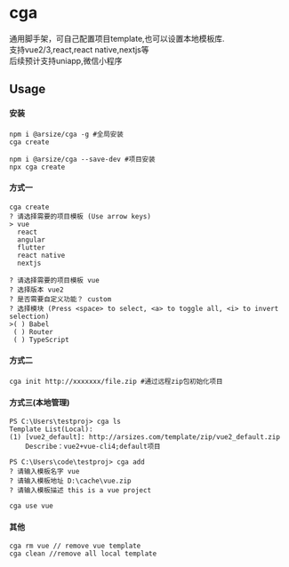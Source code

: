 # cga
通用脚手架，可自己配置项目template,也可以设置本地模板库.<br />
支持vue2/3,react,react native,nextjs等<br />
后续预计支持uniapp,微信小程序<br />

## Usage
#### 安装

```
npm i @arsize/cga -g #全局安装
cga create
```
```
npm i @arsize/cga --save-dev #项目安装
npx cga create
```

#### 方式一
```
cga create
? 请选择需要的项目模板 (Use arrow keys)
> vue
  react
  angular
  flutter
  react native
  nextjs
```
```
? 请选择需要的项目模板 vue 
? 选择版本 vue2
? 是否需要自定义功能？ custom
? 选择模块 (Press <space> to select, <a> to toggle all, <i> to invert selection)
>( ) Babel
 ( ) Router
 ( ) TypeScript
```
#### 方式二
```
cga init http://xxxxxxx/file.zip #通过远程zip包初始化项目
```
#### 方式三(本地管理)
```
PS C:\Users\testproj> cga ls                        
Template List(Local):
(1) [vue2_default]: http://arsizes.com/template/zip/vue2_default.zip
    Describe：vue2+vue-cli4;default项目
```
```
PS C:\Users\code\testproj> cga add
? 请输入模板名字 vue
? 请输入模板地址 D:\cache\vue.zip
? 请输入模板描述 this is a vue project
```
```
cga use vue
```
#### 其他
```
cga rm vue // remove vue template
cga clean //remove all local template
```